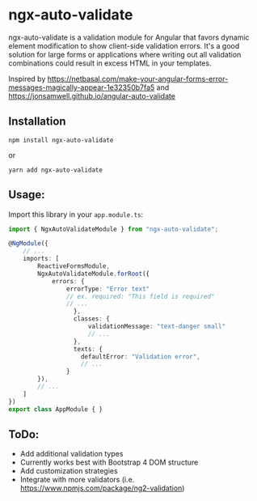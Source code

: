 

# ngx-auto-validate

ngx-auto-validate is a validation module for Angular that favors dynamic element modification to show client-side validation errors. It's a good solution for large forms or applications where writing out all validation combinations could result in excess HTML in your templates.

Inspired by https://netbasal.com/make-your-angular-forms-error-messages-magically-appear-1e32350b7fa5 and https://jonsamwell.github.io/angular-auto-validate

## Installation
```
npm install ngx-auto-validate
```
or 
```
yarn add ngx-auto-validate
```

## Usage:

Import this library in your ```app.module.ts```:
```typescript
import { NgxAutoValidateModule } from "ngx-auto-validate";

@NgModule({
    // ...
    imports: [
        ReactiveFormsModule,
        NgxAutoValidateModule.forRoot({
            errors: {
                errorType: "Error text"
                // ex. required: "This field is required"
                // ...
			      }, 
			      classes: {
				      validationMessage: "text-danger small"
				      // ...
			      },
			      texts: {
			      	defaultError: "Validation error",
			      	// ...
		      	}
        }),
        // ...
    ]
})
export class AppModule { }

```

## ToDo:
* Add additional validation types
* Currently works best with Bootstrap 4 DOM structure
* Add customization strategies
* Integrate with more validators (i.e. https://www.npmjs.com/package/ng2-validation)
